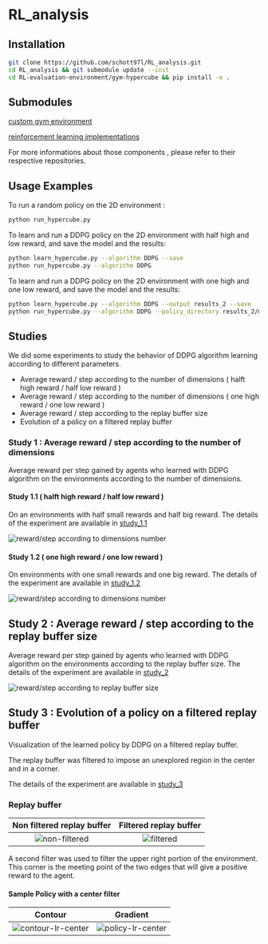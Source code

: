 # RL_analysis

## Installation

```sh
git clone https://github.com/schott97l/RL_analysis.git
cd RL_analysis && git submodule update --init
cd RL-evaluation-environment/gym-hypercube && pip install -e .
```

## Submodules

[custom gym environment](https://github.com/hroussille/RL-evaluation-environment)

[reinforcement learning implementations](https://github.com/schott97l/RL_implementations)

For more informations about those components , please refer to their respective repositories.

## Usage Examples
To run a random policy on the 2D environment :
```sh
python run_hypercube.py
```

To learn and run a DDPG policy on the 2D environment with half high and low reward, and save the model and the results:

```sh
python learn_hypercube.py --algorithm DDPG --save
python run_hypercube.py --algorithm DDPG
```

To learn and run a DDPG policy on the 2D environment with one high and one low reward, and save the model and the results:
```sh
python learn_hypercube.py --algorithm DDPG --output results_2 --save 
python run_hypercube.py --algorithm DDPG --policy_directory results_2/models
```

## Studies
We did some experiments to study the behavior of DDPG algorithm learning according to different parameters.
* Average reward / step according to the number of dimensions ( halft high reward / half low reward )
* Average reward / step according to the number of dimensions ( one high reward / one low reward )
* Average reward / step according to the replay buffer size
* Evolution of a policy on a filtered replay buffer


### Study 1 : Average reward / step according to the number of dimensions 
Average reward per step gained by agents who learned with DDPG algorithm on the environments according to the number of dimensions.

#### Study 1.1 ( halft high reward / half low reward )
On an environments with half small rewards and half big reward.
The details of the experiment are available in [study_1.1](https://github.com/schott97l/RL_analysis/tree/master/Studies/Study_1.1)

![reward/step according to dimensions number](https://raw.githubusercontent.com/schott97l/RL_analysis/master/Studies/Study_1.1/visualizations/scores_dimensions.png)

#### Study 1.2 ( one high reward / one low reward )

On environments with one small rewards and one big reward.
The details of the experiment are available in [study_1.2](https://github.com/schott97l/RL_analysis/tree/master/Studies/Study_1.2)

![reward/step according to dimensions number](https://raw.githubusercontent.com/schott97l/RL_analysis/master/Studies/Study_1.2/visualizations/scores_dimensions.png)

## Study 2 : Average reward / step according to the replay buffer size

Average reward per step gained by agents who learned with DDPG algorithm on the environments according to the replay buffer size.
The details of the experiment are available in [study_2](https://github.com/schott97l/RL_analysis/blob/master/Studies/Study_2)

![reward/step according to replay buffer size](https://raw.githubusercontent.com/schott97l/RL_analysis/master/Studies/Study_2/visualizations/scores_replay%20buffer%20size.png)

## Study 3 : Evolution of a policy on a filtered replay buffer

Visualization of the learned policy by DDPG on a filtered replay buffer.

The replay buffer was filtered to impose an unexplored region in the center and in a corner.

The details of the experiment are available in [study_3](https://github.com/schott97l/RL_analysis/blob/master/Studies/Study_3)

### Replay buffer
Non filtered replay buffer           |  Filtered replay buffer
:-------------------------:|:-------------------------:
![non-filtered](https://raw.githubusercontent.com/schott97l/RL_analysis/master/Studies/Study_3/images/non-filtered.png)   |  ![filtered](https://raw.githubusercontent.com/schott97l/RL_analysis/master/Studies/Study_3/images/filtered.png)

A second filter was used to filter the upper right portion of the environment. This corner is the meeting point of the two edges that will give a positive reward to the agent.

#### Sample Policy with a center filter
|  Contour | Gradient  |
|:-:|:-:|
| ![contour-lr-center](https://raw.githubusercontent.com/schott97l/RL_analysis/master/Studies/Study_3/visualizations/lr-center-samples/samples/1/visualizations/Q_contour_time.gif) | ![policy-lr-center](https://raw.githubusercontent.com/schott97l/RL_analysis/master/Studies/Study_3/visualizations/lr-center-samples/samples/1/visualizations/Pi_arrow_time.gif) |


